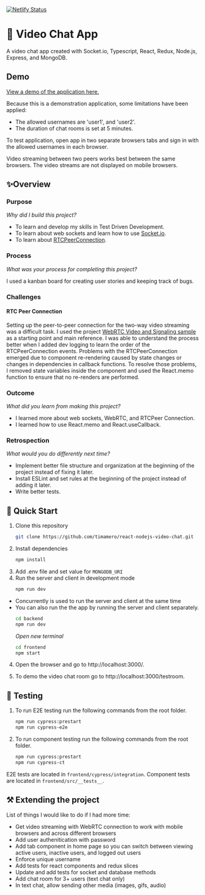 [![Netlify Status](https://api.netlify.com/api/v1/badges/7caaf4f8-2ecb-46ec-a28b-6fd24810fb68/deploy-status)](https://app.netlify.com/sites/fc-chat-app-demo/deploys)
# 💬 Video Chat App

A video chat app created with Socket.io, Typescript, React, Redux, Node.js, Express, and MongoDB.  

## Demo

[View a demo of the application here.](https://fc-chat-app-demo.netlify.app)

Because this is a demonstration application, some limitations have been applied:

- The allowed usernames are 'user1', and 'user2'.
- The duration of chat rooms is set at 5 minutes.

To test application, open app in two separate browsers tabs and sign in with the allowed usernames in each browser.

Video streaming between two peers works best between the same browsers. The video streams are not displayed on mobile browsers.
  

## ✨Overview

### Purpose

*Why did I build this project?*

- To learn and develop my skills in Test Driven Development.
- To learn about web sockets and learn how to use [Socket.io](https://socket.io/).
- To learn about [RTCPeerConnection](https://developer.mozilla.org/en-US/docs/Web/API/RTCPeerConnection/RTCPeerConnection).

### Process

*What was your process for completing this project?* 

I used a kanban board for creating user stories and keeping track of bugs. 

### Challenges

#### RTC Peer Connection
Setting up the peer-to-peer connection for the two-way video streaming was a difficult task. I used the project [WebRTC Video and Signaling sample](https://github.com/mdn/samples-server/tree/master/s/webrtc-from-chat) as a starting point and main reference. I was able to understand the process better when I added dev logging to learn the order of the RTCPeerConnection events. Problems with the RTCPeerConnection emerged due to component re-rendering caused by state changes or changes in dependencies in callback functions. To resolve those problems, I removed state variables inside the component and used the React.memo function to ensure that no re-renders are performed.

### Outcome

*What did you learn from making this project?*

- I learned more about web sockets, WebRTC, and RTCPeer Connection.
- I learned how to use React.memo and React.useCallback.

### Retrospection

*What would you do differently next time?*

- Implement better file structure and organization at the beginning of the project instead of fixing it later.
- Install ESLint and set rules at the beginning of the project instead of adding it later.
- Write better tests.

## 🚀 Quick Start
1. Clone this repository
    ```sh
    git clone https://github.com/timamero/react-nodejs-video-chat.git
    ```
2. Install dependencies
    ```sh
    npm install
    ```
3. Add .env file and set value for `MONGODB_URI`
4. Run the server and client in development mode
    ```sh
    npm run dev
    ```
 - Concurrently is used to run the server and client at the same time
 - You can also run the the app by running the server and client separately.
    ```sh
    cd backend
    npm run dev
    ```
    *Open new terminal*
    ```sh
    cd frontend
    npm start
    ```

4. Open the browser and go to http://localhost:3000/.

5. To demo the video chat room go to http://localhost:3000/testroom.

## 🧪 Testing
1. To run E2E testing run the following commands from the root folder.
    ```sh
    npm run cypress:prestart
    npm run cypress-e2e
    ```
2. To run component testing run the following commands from the root folder.
    ```sh
    npm run cypress:prestart
    npm run cypress-ct
    ```

E2E tests are located in `frontend/cypress/integration`.
Component tests are located in `frontend/src/__tests__`.

## ⚒️ Extending the project
List of things I would like to do if I had more time:
- Get video streaming with WebRTC connection to work with mobile browsers and across different browsers
- Add user authenitication with password
- Add tab component in home page so you can  switch between viewing active users, inactive users, and logged out users
- Enforce unique username
- Add tests for react components and redux slices
- Update and add tests for socket and database methods
- Add chat room for 3+ users (text chat only)
- In text chat, allow sending other media (images, gifs, audio)